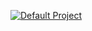 [![Default Project](https://img.shields.io/endpoint?url=https://dashboard.cypress.io/badge/simple/m15eg8&style=flat&logo=cypress)](https://dashboard.cypress.io/projects/m15eg8/runs)
